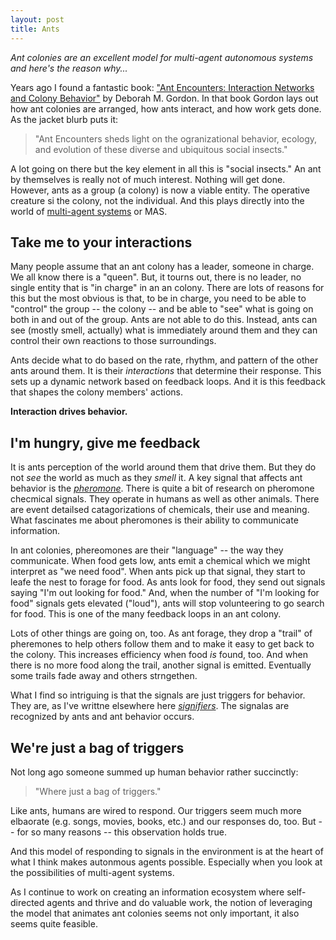 ```yaml
---
layout: post
title: Ants
---
```


_Ant colonies are an excellent model for multi-agent autonomous systems and here's the reason why..._

Years ago I found a fantastic book: ["Ant Encounters: Interaction Networks and Colony Behavior"](https://www.google.com/books/edition/Ant_Encounters/sjdAmAEACAAJ?hl=en) by Deborah M. Gordon. In that book Gordon lays out how ant colonies are arranged, how ants interact, and how work gets done. As the jacket blurb puts it:

> "Ant Encounters sheds light on the ogranizational behavior, ecology, and evolution of these diverse and ubiquitous social insects."

A lot going on there but the key element in all this is "social insects."  An ant by themselves is really not of much interest. Nothing will get done. However, ants as a group (a colony) is now a viable entity. The operative creature si the colony, not the individual. And this plays directly into the world of [multi-agent systems](https://en.wikipedia.org/wiki/Multi-agent_system) or MAS.

## Take me to your interactions
Many people assume that an ant colony has a leader, someone in charge. We all know there is a "queen". But, it tourns out, there is no leader, no single entity that is "in charge" in an an colony. There are lots of reasons for this but the most obvious is that, to  be in charge, you need to be able to "control" the group -- the colony -- and be able to "see" what is going on both in and out of the group. Ants are not able to do this. Instead, ants can see (mostly smell, actually) what is immediately around them and they can control their own reactions to those surroundings. 

Ants decide what to do based on the rate, rhythm, and pattern of the other ants around them. It is their _interactions_ that determine their response. This sets up a dynamic network based on feedback loops. And it is this feedback that shapes the colony members' actions.  

**Interaction drives behavior.**

## I'm hungry, give me feedback
It is ants perception of the world around them that drive them. But they do not _see_ the world as much as they _smell_ it. A key signal that affects ant behavior is the [_pheromone_](https://en.wikipedia.org/wiki/Pheromone). There is quite a bit of research on pheromone checmical signals. They operate in humans as well as other animals. There are event detailsed catagorizations of chemicals, their use and meaning. What fascinates me about pheromones is their ability to communicate information.

In ant colonies, phereomones are their "language" -- the way they communicate. When food gets low, ants emit a chemical which we might interpret as "we need food". When ants pick up that signal, they start to leafe the nest to forage for food. As ants look for food, they send out signals saying "I'm out looking for food." And, when the number of "I'm looking for food" signals gets elevated ("loud"), ants will stop volunteering to go search for food. This is one of the many feedback loops in an ant colony. 

Lots of other things are going on, too. As ant forage, they drop a "trail" of pheremones to help others follow them and to make it easy to get back to the colony. This increases efficiency when food _is_ found, too. And when there is no more food along the trail, another signal is emitted. Eventually some trails fade away and others strngethen.

What I find so intriguing is that the signals are just triggers for behavior. They are, as I've writtne elsewhere here [_signifiers_](/signifiers/). The signalas are recognized by ants and ant behavior occurs.

## We're just a bag of triggers
Not long ago someone summed up human behavior rather succinctly: 

> "Where just a bag of triggers."

Like ants, humans are wired to respond. Our triggers seem much more elbaorate (e.g. songs, movies, books, etc.) and our responses do, too. But -- for so many reasons -- this observation holds true. 

And this model of responding to signals in the environment is at the heart of what I think makes autonmous agents possible. Especially when you look at the possibilities of multi-agent systems.  

As I continue to work on creating an information ecosystem where self-directed agents and thrive and do valuable work, the notion of leveraging the model that animates ant colonies seems not only important, it also seems quite feasible.




